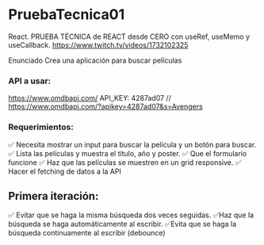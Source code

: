 # PruebaTecnica01
React. PRUEBA TÉCNICA de REACT desde CERO con useRef, useMemo y useCallback. 
https://www.twitch.tv/videos/1732102325

Enunciado
Crea una aplicación para buscar películas

### API a usar:

https://www.omdbapi.com/
API_KEY: 4287ad07
// https://www.omdbapi.com/?apikey=4287ad07&s=Avengers

### Requerimientos:

✅ Necesita mostrar un input para buscar la película y un botón para buscar. 
✅ Lista las películas y muestra el título, año y poster. 
✅ Que el formulario funcione 
✅ Haz que las películas se muestren en un grid responsive. 
✅ Hacer el fetching de datos a la API

## Primera iteración:

✅ Evitar que se haga la misma búsqueda dos veces seguidas.
✅Haz que la búsqueda se haga automáticamente al escribir.
✅Evita que se haga la búsqueda continuamente al escribir (debounce)